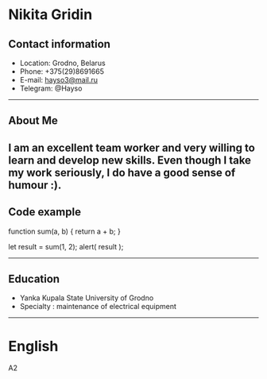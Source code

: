 # Nikita Gridin

## Contact information
* Location: Grodno, Belarus
* Phone: +375(29)8691665
* E-mail: hayso3@mail.ru
* Telegram: @Hayso
---


## About Me
I  am an excellent team worker and very willing to learn and develop new skills.
Even though I take my work seriously, I do have a good sense of humour :).
---


## Code example
function sum(a, b) {
  return a + b;
}

let result = sum(1, 2);
alert( result );


---
## Education
* Yanka Kupala State University of Grodno
* Specialty : maintenance of electrical equipment
---
# English
A2
